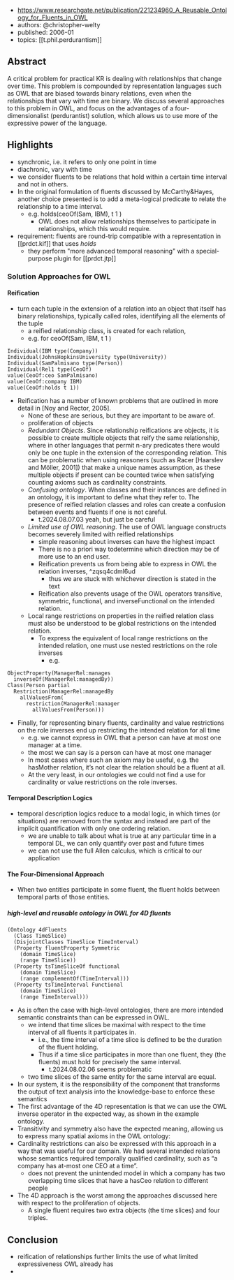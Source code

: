 
- https://www.researchgate.net/publication/221234960_A_Reusable_Ontology_for_Fluents_in_OWL
- authors: @christopher-welty
- published: 2006-01
- topics: [[t.phil.perdurantism]]


## Abstract

A critical problem for practical KR is dealing with relationships that change over time. This problem is compounded by representation languages such as OWL that are biased towards binary relations, even when the relationships that vary with time are binary. We discuss several approaches to this problem in OWL, and focus on the advantages of a four-dimensionalist (perdurantist) solution, which allows us to use more of the expressive power of the language.

## Highlights

- synchronic, i.e. it refers to only one point in time
- diachronic, vary with time
- we consider fluents to be relations that hold within a certain time interval and not in others.
- In the original formulation of fluents discussed by McCarthy&Hayes, another choice presented is to add a meta-logical predicate to relate the relationship to a time interval. 
  - e.g. holds(ceoOf(Sam, IBM), t 1 )
    - OWL does not allow relationships themselves to participate in relationships, which this would require.
- requirement: fluents are round-trip compatible with a representation in [[prdct.kif]] that uses *holds*
  - they perform "more advanced temporal reasoning" with a special-purpose plugin for [[prdct.jtp]]

### Solution Approaches for OWL

#### Reification

- turn each tuple in the extension of a relation into an object that itself has binary relationships, typically called
roles, identifying all the elements of the tuple
  - a reified relationship class, is created for each relation,
  - e.g. for ceoOf(Sam, IBM, t 1 )

```
Individual(IBM type(Company))
Individual(JohnsHopkinsUniversity type(University))
Individual(SamPalmisano type(Person))
Individual(Rel1 type(CeoOf)
value(CeoOf:ceo SamPalmisano)
value(CeoOf:company IBM)
value(CeoOf:holds t 1))
```

- Reification has a number of known problems that are outlined in more detail in [Noy and Rector, 2005]. 
  - None of these are serious, but they are important to be aware of.
  - proliferation of objects
  - *Redundant Objects*. Since relationship reifications are objects, it is possible to create multiple objects that reify the same relationship, where in other languages that permit n-ary predicates there would only be one tuple in the extension of the corresponding relation. This can be problematic when using reasoners (such as Racer [Haarslev and Möller, 2001]) that make a unique names assumption, as these multiple objects if present can be counted twice when satisfying counting axioms such as cardinality constraints. 
  - *Confusing ontology*. When classes and their instances are defined in an ontology, it is important to define what they refer to. The presence of reified relation classes and roles can create a confusion between events and fluents if one is not careful.
    - t.2024.08.07.03 yeah, but just be careful
  - *Limited use of OWL reasoning*. The use of OWL language constructs becomes severely limited with reified relationships
    - simple reasoning about inverses can have the highest impact
    - There is no a priori way todetermine which direction may be of more use to an end user.
    -  Reification prevents us from being able to express in OWL the relation inverses, ^zqsq4cdml6ud
       -  thus we are stuck with whichever direction is stated in the text
    -  Reification also prevents usage of the OWL operators transitive, symmetric, functional, and inverseFunctional on the intended relation.
   -  Local range restrictions on properties in the reified relation class must also be understood to be global restrictions on the intended relation. 
      -  To express the equivalent of local range restrictions on the intended relation, one must use nested restrictions on the role inverses
         - e.g. 
```
ObjectProperty(ManagerRel:manages
  inverseOf(ManagerRel:managedBy))
Class(Person partial
  Restriction(ManagerRel:managedBy
    allValuesFrom(
      restriction(ManagerRel:manager
        allValuesFrom(Person)))
```

  - Finally, for representing binary fluents, cardinality and value restrictions on the role inverses end up restricting the intended relation for all time
    - e.g. we cannot express in OWL that a person can have at most one manager at a time.
    - the most we can say is a person can have at most one manager
    - In most cases where such an axiom may be useful, e.g. the hasMother relation, it’s not clear the relation should be a fluent at all. 
    - At the very least, in our ontologies we could not find a use for cardinality or value restrictions on the role inverses.

#### Temporal Description Logics

-  temporal description logics reduce to a modal logic, in which times (or situations) are removed from the syntax and instead are part of the implicit quantification with only one ordering relation.
   -  we are unable to talk about what is true at any particular time in a temporal DL, we can only quantify over past and future times
   - we can not use the full Allen calculus, which is critical to our application

#### The Four-Dimensional Approach

- When two entities participate in some fluent, the fluent holds between temporal parts of those entities.

##### high-level and reusable ontology in OWL for 4D fluents

```
(Ontology 4dFluents
  (Class TimeSlice)
  (DisjointClasses TimeSlice TimeInterval)
  (Property fluentProperty Symmetric
    (domain TimeSlice)
    (range TimeSlice))
  (Property tsTimeSliceOf functional
    (domain TimeSlice)
    (range complementOf(TimeInterval)))
  (Property tsTimeInterval Functional
    (domain TimeSlice)
    (range TimeInterval)))
```

- As is often the case with high-level ontologies, there are more intended semantic constraints than can be expressed in OWL. 
  - we intend that time slices be maximal with respect to the time interval of all fluents it participates in.
    - i.e., the time interval of a time slice is defined to be the duration of the fluent holding.
    - Thus if a time slice participates in more than one fluent, they (the fluents) must hold for precisely the same interval.
      - t.2024.08.02.06 seems problematic
  - two time slices of the same entity for the same interval are equal.
- In our system, it is the responsibility of the component that transforms the output of text analysis into the knowledge-base to enforce these semantics
- The first advantage of the 4D representation is that we can use the OWL inverse operator in the expected way, as shown in the example ontology.
- Transitivity and symmetry also have the expected meaning, allowing us to express many spatial axioms in the OWL ontology:
- Cardinality restrictions can also be expressed with this approach in a way that was useful for our domain. We had several intended relations whose semantics required temporally qualified cardinality, such as “a company has at-most one CEO at a time”. 
  - does not prevent the unintended model in which a company has two overlapping time slices that have a hasCeo relation to different people
- The 4D approach is the worst among the approaches discussed here with respect to the proliferation of objects. 
  - A single fluent requires two extra objects (the time slices) and four triples.

## Conclusion

- reification of relationships further limits the use of what limited expressiveness OWL already has
- 